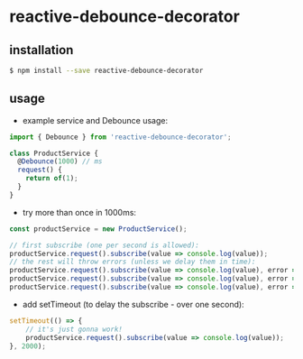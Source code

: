 # reactive-debounce-decorator

## installation

```sh
$ npm install --save reactive-debounce-decorator
```

## usage

* example service and Debounce usage:

```ts
import { Debounce } from 'reactive-debounce-decorator';

class ProductService {
  @Debounce(1000) // ms
  request() {
    return of(1);
  }
}
```

* try more than once in 1000ms:

```ts
const productService = new ProductService();

// first subscribe (one per second is allowed):
productService.request().subscribe(value => console.log(value));
// the rest will throw errors (unless we delay them in time):
productService.request().subscribe(value => console.log(value), error => console.error('@', error));
productService.request().subscribe(value => console.log(value), error => console.error('@', error));
productService.request().subscribe(value => console.log(value), error => console.error('@', error));
```

* add setTimeout (to delay the subscribe - over one second):

```ts
setTimeout(() => {
    // it's just gonna work!
    productService.request().subscribe(value => console.log(value));
}, 2000);
```
